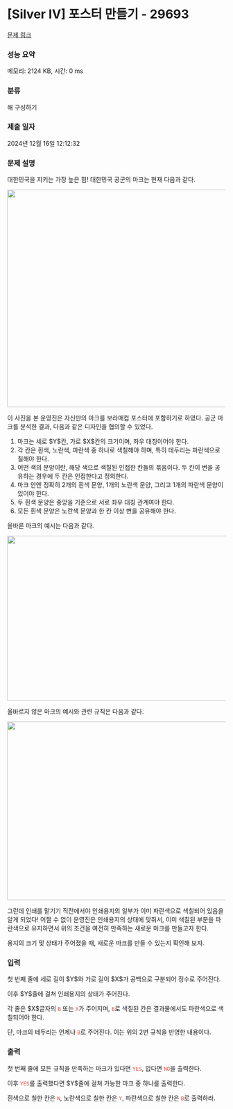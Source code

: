 # [Silver IV] 포스터 만들기 - 29693 

[문제 링크](https://www.acmicpc.net/problem/29693) 

### 성능 요약

메모리: 2124 KB, 시간: 0 ms

### 분류

해 구성하기

### 제출 일자

2024년 12월 16일 12:12:32

### 문제 설명

<p>대한민국을 지키는 가장 높은 힘! 대한민국 공군의 마크는 현재 다음과 같다.</p>

<p style="text-align: center;"><img alt="" src="" style="height: 501px; width: 600px;"></p>

<p>이 사진을 본 운영진은 자신만의 마크를 보라매컵 포스터에 포함하기로 하였다. 공군 마크를 분석한 결과, 다음과 같은 디자인을 협의할 수 있었다.</p>

<ol>
	<li>마크는 세로 $Y$칸, 가로 $X$칸의 크기이며, 좌우 대칭이어야 한다.</li>
	<li>각 칸은 흰색, 노란색, 파란색 중 하나로 색칠해야 하며, 특히 테두리는 파란색으로 칠해야 한다.</li>
	<li>어떤 색의 문양이란, 해당 색으로 색칠된 인접한 칸들의 묶음이다. 두 칸이 변을 공유하는 경우에 두 칸은 인접한다고 정의한다.</li>
	<li>마크 안엔 정확히 2개의 흰색 문양, 1개의 노란색 문양, 그리고 1개의 파란색 문양이 있어야 한다.</li>
	<li>두 흰색 문양은 중앙을 기준으로 서로 좌우 대칭 관계여야 한다.</li>
	<li>모든 흰색 문양은 노란색 문양과 한 칸 이상 변을 공유해야 한다.</li>
</ol>

<p>올바른 마크의 예시는 다음과 같다.</p>

<p style="text-align: center;"><img alt="" src="" style="height: 380px; width: 600px;"></p>

<p>올바르지 않은 마크의 예시와 관련 규칙은 다음과 같다.</p>

<p style="text-align: center;"><img alt="" src="" style="height: 411px; width: 600px;"></p>

<p>그런데 인쇄를 맡기기 직전에서야 인쇄용지의 일부가 이미 파란색으로 색칠되어 있음을 알게 되었다! 어쩔 수 없이 운영진은 인쇄용지의 상태에 맞춰서, 이미 색칠된 부분을 파란색으로 유지하면서 위의 조건을 여전히 만족하는 새로운 마크를 만들고자 한다.</p>

<p>용지의 크기 및 상태가 주어졌을 때, 새로운 마크를 만들 수 있는지 확인해 보자.</p>

### 입력 

 <p>첫 번째 줄에 세로 길이 $Y$와 가로 길이 $X$가 공백으로 구분되어 정수로 주어진다.</p>

<p>이후 $Y$줄에 걸쳐 인쇄용지의 상태가 주어진다.</p>

<p>각 줄은 $X$글자의 <span style="color:#e74c3c;"><code>B</code></span> 또는 <span style="color:#e74c3c;"><code>X</code></span>가 주어지며, <span style="color:#e74c3c;"><code>B</code></span>로 색칠된 칸은 결과물에서도 파란색으로 색칠되어야 한다.</p>

<p>단, 마크의 테두리는 언제나 <span style="color:#e74c3c;"><code>B</code></span>로 주어진다. 이는 위의 2번 규칙을 반영한 내용이다.</p>

### 출력 

 <p>첫 번째 줄에 모든 규칙을 만족하는 마크가 있다면 <span style="color:#e74c3c;"><code>YES</code></span>, 없다면 <span style="color:#e74c3c;"><code>NO</code></span>을 출력한다.</p>

<p>이후 <span style="color:#e74c3c;"><code>YES</code></span>를 출력했다면 $Y$줄에 걸쳐 가능한 마크 중 하나를 출력한다.</p>

<p>흰색으로 칠한 칸은 <span style="color:#e74c3c;"><code>W</code></span>, 노란색으로 칠한 칸은 <span style="color:#e74c3c;"><code>Y</code></span>, 파란색으로 칠한 칸은 <span style="color:#e74c3c;"><code>B</code></span>로 출력하라.</p>

